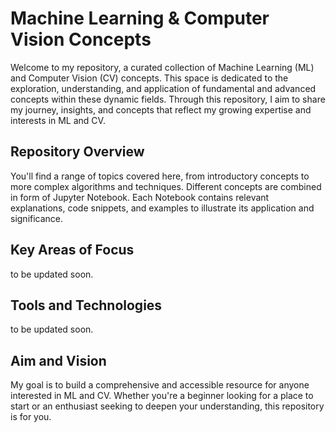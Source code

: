 # Machine Learning & Computer Vision Concepts

Welcome to my repository, a curated collection of Machine Learning (ML) and Computer Vision (CV) concepts. This space is dedicated to the exploration, understanding, and application of fundamental and advanced concepts within these dynamic fields. Through this repository, I aim to share my journey, insights, and concepts that reflect my growing expertise and interests in ML and CV.

## Repository Overview

You'll find a range of topics covered here, from introductory concepts to more complex algorithms and techniques. Different concepts are combined in form of Jupyter Notebook. Each Notebook contains relevant explanations, code snippets, and examples to illustrate its application and significance.

## Key Areas of Focus

to be updated soon.

## Tools and Technologies

to be updated soon.

## Aim and Vision

My goal is to build a comprehensive and accessible resource for anyone interested in ML and CV. Whether you're a beginner looking for a place to start or an enthusiast seeking to deepen your understanding, this repository is for you.
